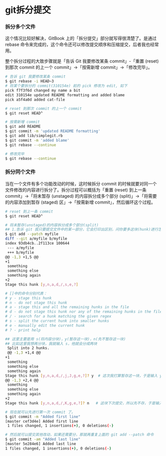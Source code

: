 # git拆分提交
### 拆分多个文件
这个情况比较好解决，GitBook 上的「拆分提交」部分就写得很清楚了。是通过 rebase 命令来完成的，这个命令还可以修改提交顺序和压缩提交，后者我也经常用。

整个拆分过程的大致步骤就是「告诉 Git 我要修改某条 commit」-「重置 (reset) 到那次 commit 的上一个 commit」->「按需新增 commit」->「修改完毕」。
```bash
# 告诉 git 我要修改某条 commit
$ git rebase -i HEAD~3
# 将某个要拆分的 commit(310154e) 前的 pick 修改为 edit, 如下
pick f7f3f6d changed my name a bit
edit 310154e updated README formatting and added blame
pick a5f4a0d added cat-file

# reset 到那次 commit 的上一个 commit
$ git reset HEAD^

# 按需新增 commit
$ git add README
$ git commit -m 'updated README formatting'
$ git add lib/simplegit.rb
$ git commit -m 'added blame'
$ git rebase --continue

# 修改完毕
$ git rebase --continue
```
### 拆分同个文件
当在一个文件有多个功能改动的时候，这时候拆分 commit 的时候就要对同一个文件修改的内容进行拆分了。拆分过程可以概括为「重置 (reset) 到上一条 commit」->「将未暂存 (unstaged) 的内容拆分成多个部分 (split)」->「将需要的内容添加到暂存 (staged) 区」->「按需新增 commit」，然后循环这个过程。
```bash
# reset 到上一条 commit
$ git reset HEAD^

# 将未暂存(unstaged)的内容拆分成多个部分(split)
## 1.告诉 git 我只要提交文件中的某一部分，它会打印出区别，问你要多这块(hunk)进行怎么处理
$ git add --patch myfile
diff --git a/myfile b/myfile
index 93db4cb..2f113ce 100644
 --- a/myfile
 +++ b/myfile
@@ -1,3 +1,5 @@
+1
 something
 something else
 something again
+2
Stage this hunk [y,n,a,d,/,s,e,?]

# []中的命令分别代表：
# y - stage this hunk
# n - do not stage this hunk
# a - stage this and all the remaining hunks in the file
# d - do not stage this hunk nor any of the remaining hunks in the file
# / - search for a hunk matching the given regex
# s - split the current hunk into smaller hunks
# e - manually edit the current hunk
# ? - print help

## 这里主要是用 s(将内容分块)，y(暂存这一块)，n(先不暂存这一块)
## 比如这里我想再分块，我就输入 s，他就会分成两块
 Split into 2 hunks.
 @@ -1,3 +1,4 @@
+1
 something
 something else
 something again
Stage this hunk [y,n,a,d,/,j,J,g,e,?]? y  # 这次我打算暂存这一块，于是输入 y
@@ -1,3 +2,4 @@
 something
 something else
 something again
+2
Stage this hunk [y,n,a,d,/,K,g,e,?]? n   # 这块下次提交，所以先不存，于是输入 n

# 现在就可以先进行第一次 commit 了。
$ git commit -m "Added first line"
[master cef3d4e] Added first line
 1 files changed, 1 insertions(+), 0 deletions(-)

# 然后就可以提交其他改动，如果还需要分，那就再重复上面的 git add --patch 命令
$ git commit -am "Added last line"
[master 5e284e6] Added last line
1 files changed, 1 insertions(+), 0 deletions(-)
```